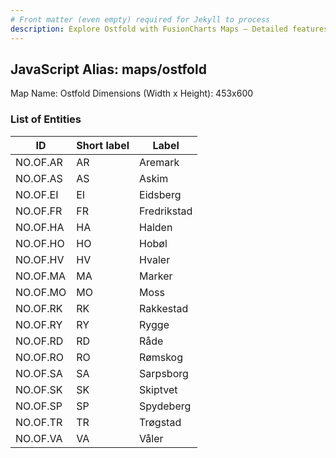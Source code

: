 ```yaml
---
# Front matter (even empty) required for Jekyll to process
description: Explore Ostfold with FusionCharts Maps – Detailed features for seamless integration. Try now & enhance your data visualization today! 
---
```


## JavaScript Alias: maps/ostfold

Map Name: Ostfold
Dimensions (Width x Height): 453x600





### List of Entities

ID | Short label | Label
---|---|---|
NO.OF.AR|AR|Aremark
NO.OF.AS|AS|Askim
NO.OF.EI|EI|Eidsberg
NO.OF.FR|FR|Fredrikstad
NO.OF.HA|HA|Halden
NO.OF.HO|HO|Hobøl
NO.OF.HV|HV|Hvaler
NO.OF.MA|MA|Marker
NO.OF.MO|MO|Moss
NO.OF.RK|RK|Rakkestad
NO.OF.RY|RY|Rygge
NO.OF.RD|RD|Råde
NO.OF.RO|RO|Rømskog
NO.OF.SA|SA|Sarpsborg
NO.OF.SK|SK|Skiptvet
NO.OF.SP|SP|Spydeberg
NO.OF.TR|TR|Trøgstad
NO.OF.VA|VA|Våler

